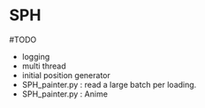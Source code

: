 # SPH

#TODO
- logging
- multi thread
- initial position generator
- SPH_painter.py : read a large batch per loading.
- SPH_painter.py : Anime

